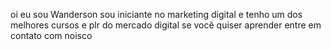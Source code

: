 oi eu sou Wanderson sou iniciante no marketing digital
e tenho um dos melhores cursos e plr do mercado digital 
se você quiser aprender entre em contato com noisco
